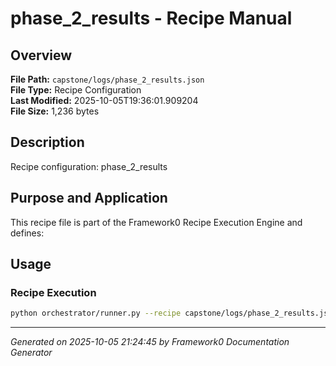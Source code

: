 # phase_2_results - Recipe Manual

## Overview
**File Path:** `capstone/logs/phase_2_results.json`  
**File Type:** Recipe Configuration  
**Last Modified:** 2025-10-05T19:36:01.909204  
**File Size:** 1,236 bytes  

## Description
Recipe configuration: phase_2_results

## Purpose and Application
This recipe file is part of the Framework0 Recipe Execution Engine and defines:

## Usage

### Recipe Execution
```bash
python orchestrator/runner.py --recipe capstone/logs/phase_2_results.json
```


---
*Generated on 2025-10-05 21:24:45 by Framework0 Documentation Generator*
